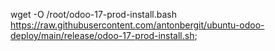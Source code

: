 wget -O /root/odoo-17-prod-install.bash https://raw.githubusercontent.com/antonbergit/ubuntu-odoo-deploy/main/release/odoo-17-prod-install.sh;
